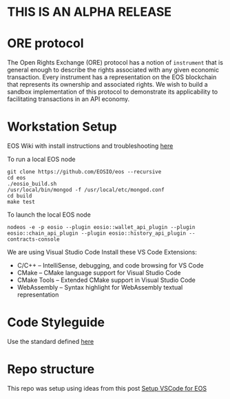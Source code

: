 
# THIS IS AN ALPHA RELEASE

# ORE protocol

The Open Rights Exchange (ORE) protocol has a notion of `instrument` that is general enough to describe the rights associated with any given economic transaction. Every instrument has a representation on the EOS blockchain that represents its ownership and associated rights. We wish to build a sandbox implementation of this protocol to demonstrate its applicability to facilitating transactions in an API economy. 

# Workstation Setup

EOS Wiki with install instructions and troubleshooting [here](https://github.com/EOSIO/eos/wiki)

To run a local EOS node
```
git clone https://github.com/EOSIO/eos --recursive
cd eos
./eosio_build.sh
/usr/local/bin/mongod -f /usr/local/etc/mongod.conf 
cd build
make test
```

To launch the local EOS node
```
nodeos -e -p eosio --plugin eosio::wallet_api_plugin --plugin eosio::chain_api_plugin --plugin eosio::history_api_plugin --contracts-console
```


We are using Visual Studio Code
Install these VS Code Extensions:
- C/C++ – IntelliSense, debugging, and code browsing for VS Code
- CMake – CMake language support for Visual Studio Code
- CMake Tools – Extended CMake support in Visual Studio Code
- WebAssembly – Syntax highlight for WebAssembly textual representation

# Code Styleguide

Use the standard defined [here](https://github.com/EOSIO/eos/wiki/Coding-Standards)

# Repo structure

This repo was setup using ideas from this post [Setup VSCode for EOS](https://infinitexlabs.com/setup-ide-for-eos-development/)

